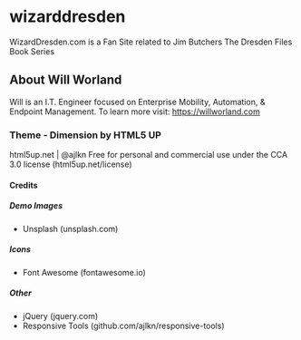 # wizarddresden

WizardDresden.com is a Fan Site related to Jim Butchers The Dresden Files Book Series

## About Will Worland

Will is an I.T. Engineer focused on Enterprise Mobility, Automation, & Endpoint Management.
To learn more visit: <https://willworland.com>

### Theme - Dimension by HTML5 UP

html5up.net | @ajlkn
Free for personal and commercial use under the CCA 3.0 license (html5up.net/license)

#### Credits

##### Demo Images

- Unsplash (unsplash.com)

##### Icons

- Font Awesome (fontawesome.io)

##### Other

- jQuery (jquery.com)
- Responsive Tools (github.com/ajlkn/responsive-tools)